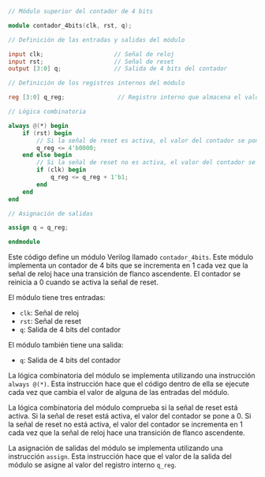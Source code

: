 ```verilog
// Módulo superior del contador de 4 bits

module contador_4bits(clk, rst, q);

// Definición de las entradas y salidas del módulo

input clk;                    // Señal de reloj
input rst;                    // Señal de reset
output [3:0] q;               // Salida de 4 bits del contador

// Definición de los registros internos del módulo

reg [3:0] q_reg;               // Registro interno que almacena el valor del contador

// Lógica combinatoria

always @(*) begin
    if (rst) begin
        // Si la señal de reset es activa, el valor del contador se pone a 0
        q_reg <= 4'b0000;
    end else begin
        // Si la señal de reset no es activa, el valor del contador se incrementa en 1 cada vez que la señal de reloj hace una transición de flanco ascendente
        if (clk) begin
            q_reg <= q_reg + 1'b1;
        end
    end
end

// Asignación de salidas

assign q = q_reg;

endmodule
```

Este código define un módulo Verilog llamado `contador_4bits`. Este módulo implementa un contador de 4 bits que se incrementa en 1 cada vez que la señal de reloj hace una transición de flanco ascendente. El contador se reinicia a 0 cuando se activa la señal de reset.

El módulo tiene tres entradas:

* `clk`: Señal de reloj
* `rst`: Señal de reset
* `q`: Salida de 4 bits del contador

El módulo también tiene una salida:

* `q`: Salida de 4 bits del contador

La lógica combinatoria del módulo se implementa utilizando una instrucción `always @(*)`. Esta instrucción hace que el código dentro de ella se ejecute cada vez que cambia el valor de alguna de las entradas del módulo.

La lógica combinatoria del módulo comprueba si la señal de reset está activa. Si la señal de reset está activa, el valor del contador se pone a 0. Si la señal de reset no está activa, el valor del contador se incrementa en 1 cada vez que la señal de reloj hace una transición de flanco ascendente.

La asignación de salidas del módulo se implementa utilizando una instrucción `assign`. Esta instrucción hace que el valor de la salida del módulo se asigne al valor del registro interno `q_reg`.
